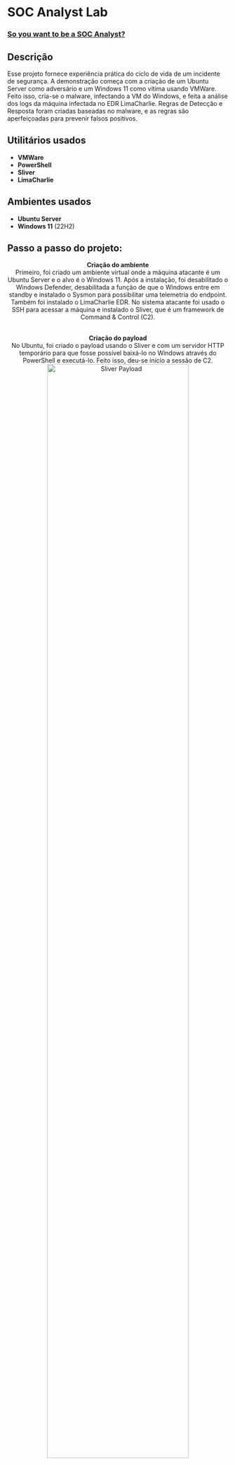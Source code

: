<h1>SOC Analyst Lab</h1>

### [So you want to be a SOC Analyst?](https://blog.ecapuano.com/p/so-you-want-to-be-a-soc-analyst-part)

<h2>Descrição</h2>
Esse projeto fornece experiência prática do ciclo de vida de um incidente de segurança. A demonstração começa com a criação de um Ubuntu Server como adversário e um Windows 11 como vítima usando VMWare. Feito isso, cria-se o malware, infectando a VM do Windows, e feita a análise dos logs da máquina infectada no EDR LimaCharlie.
Regras de Detecção e Resposta foram criadas baseadas no malware, e as regras são aperfeiçoadas para prevenir falsos positivos.

<br />


<h2>Utilitários usados</h2>

- <b>VMWare</b>
- <b>PowerShell</b>
- <b>Sliver</b>
- <b>LimaCharlie</b>

<h2>Ambientes usados</h2>

- <b>Ubuntu Server</b>
- <b>Windows 11</b> (22H2)

<h2>Passo a passo do projeto:</h2>

<p align="center">
<b>Criação do ambiente</b> <br/>
  Primeiro, foi criado um ambiente virtual onde a máquina atacante é um Ubuntu Server e o alvo é o Windows 11. Após a instalação, foi desabilitado o Windows Defender, desabilitada a função de que o Windows entre em standby e instalado o Sysmon para possibilitar uma telemetria do endpoint. Também foi instalado o LimaCharlie EDR.
  No sistema atacante foi usado o SSH para acessar a máquina e instalado o Sliver, que é um framework de Command & Control (C2).
<br />
<br />

<p align="center">
<b>Criação do payload</b> <br/>
  No Ubuntu, foi criado o payload usando o Sliver e com um servidor HTTP temporário para que fosse possível baixá-lo no Windows através do PowerShell e executá-lo. Feito isso, deu-se início a sessão de C2.
  <img src="https://i.imgur.com/40TWH8r.png" height="80%" width="80%" alt="Sliver Payload"/>
  <img src="https://i.imgur.com/koeGt6Q.png" height="80%" width="80%" alt="Python HTTP server"/>
  <img src="https://i.imgur.com/MUgsHQy.png" height="80%" width="80%" alt="Power Shell Download"/>
  <img src="https://i.imgur.com/qxHESTd.png" height="80%" width="80%" alt="Sliver Session"/>

<p align="center">
  Através da telemetria do LimaCharlie EDR, foi possível observar os processos que estavam rodando na máquina, inclusive o malware.
  <img src="https://i.imgur.com/cGiVU4B.png" height="80%" width="80%" alt="LimaCharlie Processes"/>

<p align="center">
  O EDR também oferece a possibilidade de escanear com o VirusTotal. No entanto, como o malware foi recém-criado, o VirusTotal o aponta como item não encontrado devido ao seu hash nunca ter sido visto.
  <img src="https://i.imgur.com/RfDY5Zc.png" height="80%" width="80%" alt="LimaCharlie Processes"/>
  
<br />
<br />

<p align="center">
<b>Dump de credenciais</b> <br/>
  Através do Sliver, foi realizado o dump de credenciais lsass.
  <img src="https://i.imgur.com/v1ffc5O.png" height="80%" width="80%" alt="Credential dump"/>

<p align="center">
   Isso possibilitou a análise do evento no LimaCharlie.
  <img src="https://i.imgur.com/1C7AxNb.png" height="80%" width="80%" alt="Report Sensitive Process Access"/>

  <p align="center">
  Durante a análise, foi criada uma regra de detecção e resposta (D&R) na detecção de SENSITIVE_PROCESS_ACCESS com o processo terminando com lsass.exe e gerando um relatório. 
  <img src="https://i.imgur.com/Mngjz70.png" height="80%" width="80%" alt="D&R rule lssas"/>
<br />
<br />

<p align="center">
<b>Ataque ao Volume Shadow e Contramedidas</b> <br/>
  Foi feito um ataque visando deletar todas as cópias do Volume Shadow. Como o VSS é usado para a recuperação de dados, é muito comum que um ataque de ransomware vise esse serviço.
  <img src="https://i.imgur.com/R2zXzYU.png" height="80%" width="80%" alt="D&R rule lssas"/>

<p align="center">
  O ataque foi identificado pelo EDR e, a partir disso, foi criada uma regra para detectar a atividade em vssadmin.exe em conjunto com o comando Delete Shadows /All. Também foi criada uma resposta para reportar essa atividade e matar o processo pai responsável.
  <img src="https://i.imgur.com/nj3xXSk.png" height="80%" width="80%" alt="D&R rule lssas"/>
  <img src="https://i.imgur.com/6BmzZXI.png" height="80%" width="80%" alt="D&R rule lssas"/>
<br />
<br />

<p align="center">
<b>Conclusão</b> <br />
  A simulação de ataques reais é uma ferramenta valiosa para melhorar a cibersegurança. Através dela, as organizações podem testar suas defesas e identificar pontos fracos.
  Neste caso, a simulação permitiu que eu desenvolvesse novas regras de detecção e resposta que podem ajudar a proteger as organizações contra ataques reais.

<!--
 ```diff
- text in red
+ text in green
! text in orange
# text in gray
@@ text in purple (and bold)@@
```
--!>
